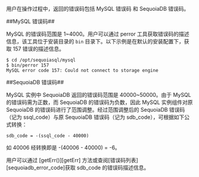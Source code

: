 [^_^]:
    MySQL 实例-错误码

用户在操作过程中，返回的错误码包括 MySQL 错误码 和 SequoiaDB 错误码。

##MySQL 错误码##

MySQL 的错误码范围是 1~4000。用户可以通过 perror 工具获取错误码的描述信息，该工具位于安装目录的 `bin` 目录下。以下示例是在默认的安装配置下，获取 157 错误的描述信息。

```lang-bash
$ cd /opt/sequoiasql/mysql
$ bin/perror 157
MySQL error code 157: Could not connect to storage engine
```

##SequoiaDB 错误码##

MySQL 实例中 SequoiaDB 返回的错误码范围是 40000~50000。由于 MySQL 的错误码需为正数，而 SequoiaDB 的错误码为负数，因此 MySQL 实例组件对原 SequoiaDB 的错误码进行了范围调整。经过范围调整后的 SequoiaDB 错误码（记为 ssql_code）与原 SequoiaDB 错误码（记为 sdb_code），可根据如下公式转换：

    sdb_code = -(ssql_code - 40000)

如 40006 经转换即是 -(40006 - 40000) = -6。

用户可以通过 [getErr()][getErr] 方法或查阅[错误码列表][sequoiadb_error_code]获取 sdb_code 的错误码描述信息。


[^_^]:
    本文使用的所有引用和链接
[getErr]:manual/Manual/Sequoiadb_Command/Global/getErr.md
[sequoiadb_error_code]:manual/Manual/Sequoiadb_error_code.md